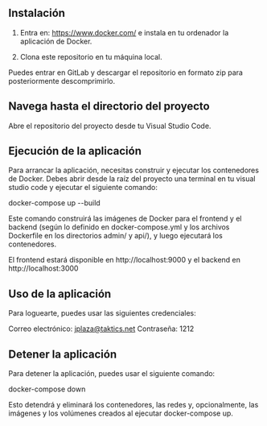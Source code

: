 ## Instalación

1. Entra en: https://www.docker.com/ e instala en tu ordenador la aplicación de Docker.

2. Clona este repositorio en tu máquina local.

Puedes entrar en GitLab y descargar el repositorio en formato zip para posteriormente descomprimirlo.

## Navega hasta el directorio del proyecto

Abre el repositorio del proyecto desde tu Visual Studio Code.

## Ejecución de la aplicación

Para arrancar la aplicación, necesitas construir y ejecutar los contenedores de Docker. Debes abrir desde la raíz del proyecto una terminal en tu visual studio code y ejecutar el siguiente comando:

docker-compose up --build

Este comando construirá las imágenes de Docker para el frontend y el backend (según lo definido en docker-compose.yml y los archivos Dockerfile en los directorios admin/ y api/), y luego ejecutará los contenedores.

El frontend estará disponible en http://localhost:9000 y el backend en http://localhost:3000

## Uso de la aplicación

Para loguearte, puedes usar las siguientes credenciales:

Correo electrónico: jplaza@taktics.net
Contraseña: 1212

## Detener la aplicación

Para detener la aplicación, puedes usar el siguiente comando:

docker-compose down

Esto detendrá y eliminará los contenedores, las redes y, opcionalmente, las imágenes y los volúmenes creados al ejecutar docker-compose up.
